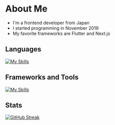 # About Me
- I'm a frontend developer from Japan
- I started programming in November 2019  
- My favorite frameworks are Flutter and Next.js

## Languages
[![My Skills](https://skillicons.dev/icons?i=dart,ts,html)](https://skillicons.dev)

## Frameworks and Tools
[![My Skills](https://skillicons.dev/icons?i=flutter,nextjs,tailwind,firebase,supabase)](https://skillicons.dev)  

## Stats
[![GitHub Streak](https://github-readme-streak-stats.herokuapp.com/?user=TaisoItsukage)](https://git.io/streak-stats)
